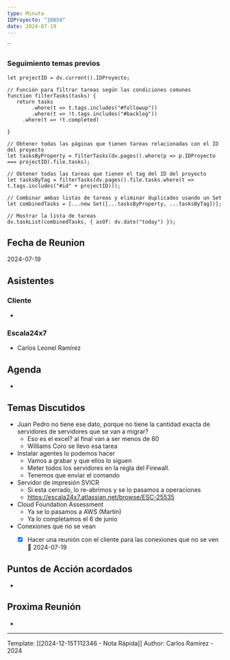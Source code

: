 ```yaml
---
type: Minuta
IDProyecto: "10854"
date: 2024-07-19
---
```


``

### Seguimiento temas previos

```dataviewjs
let projectID = dv.current().IDProyecto;

// Función para filtrar tareas según las condiciones comunes
function filterTasks(tasks) {
   return tasks
        .where(t => t.tags.includes("#followup"))
        .where(t => !t.tags.includes("#backlog"))
     .where(t => !t.completed)
        
}

// Obtener todas las páginas que tienen tareas relacionadas con el ID del proyecto
let tasksByProperty = filterTasks(dv.pages().where(p => p.IDProyecto === projectID).file.tasks);

// Obtener todas las tareas que tienen el tag del ID del proyecto
let tasksByTag = filterTasks(dv.pages().file.tasks.where(t => t.tags.includes("#id" + projectID)));

// Combinar ambas listas de tareas y eliminar duplicados usando un Set
let combinedTasks = [...new Set([...tasksByProperty, ...tasksByTag])];

// Mostrar la lista de tareas
dv.taskList(combinedTasks, { asOf: dv.date("today") });
 ```
## Fecha de Reunion
2024-07-19

## Asistentes

### Cliente
* 
### Escala24x7
- Carlos Leonel Ramírez
## Agenda
* 
## Temas Discutidos
*  Juan Pedro no tiene ese dato, porque no tiene la cantidad exacta de servidores de servidores que se van a migrar?
	* Eso es el excel? al final van a ser menos de 80
	* Williams Coro se llevo esa tarea
* Instalar agentes lo podemos hacer
	* Vamos a grabar y que ellos lo siguen
	* Meter todos los servidores en la regla del Firewall.
	* Tenemos que enviar el comando
* Servidor de impresión SVICR
	* Si esta cerrado, lo re-abrimos y se lo pasamos a operaciones
	* https://escala24x7.atlassian.net/browse/ESC-25535
* Cloud Foundation Assessment 
	* Ya se lo pasamos a AWS (Martin)
	* Ya lo completamos el 6 de junio
*  Conexiones que no se vean
	* [x] Hacer una reunión con el cliente  para las conexiones que no se ven 📅 2024-07-19



## Puntos de Acción acordados
*  

## Proxima Reunión
*   

---
Template: [[2024-12-15T112346 - Nota Rápida]]
Author: Carlos Ramírez - 2024
